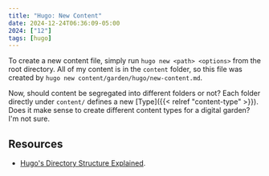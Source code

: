 ```yaml
---
title: "Hugo: New Content"
date: 2024-12-24T06:36:09-05:00
2024: ["12"]
tags: [hugo]
---
```

To create a new content file, simply run `hugo new <path> <options>` from the root directory. All of my content is in the `content` folder, so this file was created by `hugo new content/garden/hugo/new-content.md`.
<!--more-->
Now, should content be segregated into different folders or not? Each folder directly under `content/` defines a new [Type]({{< relref "content-type" >}}). Does it make sense to create different content types for a digital garden? I'm not sure.

## Resources

- [Hugo's Directory Structure Explained](https://www.jakewiesler.com/blog/hugo-directory-structure).